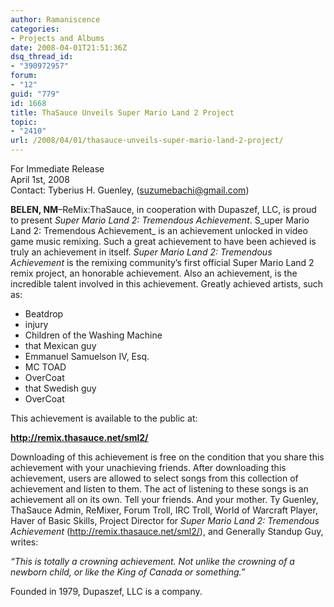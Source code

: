 ```yaml
---
author: Ramaniscence
categories:
- Projects and Albums
date: 2008-04-01T21:51:36Z
dsq_thread_id:
- "390972957"
forum:
- "12"
guid: "779"
id: 1668
title: ThaSauce Unveils Super Mario Land 2 Project
topic:
- "2410"
url: /2008/04/01/thasauce-unveils-super-mario-land-2-project/
---
```


For Immediate Release  
April 1st, 2008  
Contact: Tyberius H. Guenley, (suzumebachi@gmail.com)

**BELEN, NM**&#8211;ReMix:ThaSauce, in cooperation with Dupaszef, LLC, is proud to present _Super Mario Land 2: Tremendous Achievement_. S_uper Mario Land 2: Tremendous Achievement_ is an achievement unlocked in video game music remixing. Such a great achievement to have been achieved is truly an achievement in itself. _Super Mario Land 2: Tremendous Achievement_ is the remixing community&#8217;s first official Super Mario Land 2 remix project, an honorable achievement. Also an achievement, is the incredible talent involved in this achievement. Greatly achieved artists, such as:

  * Beatdrop
  * injury
  * Children of the Washing Machine
  * that Mexican guy
  * Emmanuel Samuelson IV, Esq.
  * MC TOAD
  * OverCoat
  * that Swedish guy
  * OverCoat

This achievement is available to the public at:

<a href="http://remix.thasauce.net/sml2/" target="_blank"><strong>http://remix.thasauce.net/sml2/</strong></a>

Downloading of this achievement is free on the condition that you share this achievement with your unachieving friends. After downloading this achievement, users are allowed to select songs from this collection of achievement and listen to them. The act of listening to these songs is an achievement all on its own. Tell your friends. And your mother. Ty Guenley, ThaSauce Admin, ReMixer, Forum Troll, IRC Troll, World of Warcraft Player, Haver of Basic Skills, Project Director for _Super Mario Land 2: Tremendous Achievement_ (<a href="http://remix.thasauce.net/sml2/" target="_blank">http://remix.thasauce.net/sml2/</a>), and Generally Standup Guy, writes:

_&#8220;This is totally a crowning achievement. Not unlike the crowning of a newborn child, or like the King of Canada or something.&#8221;_

Founded in 1979, Dupaszef, LLC is a company.